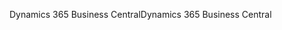 <span data-ttu-id="076b3-101">Dynamics 365 Business Central</span><span class="sxs-lookup"><span data-stu-id="076b3-101">Dynamics 365 Business Central</span></span>
